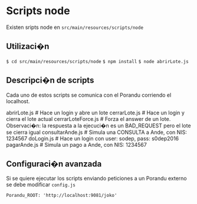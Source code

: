 # Scripts node

Existen sripts node en `src/main/resources/scripts/node`

## Utilizaci�n

`$ cd src/main/resources/scripts/node`
`$ npm install`
`$ node abrirLote.js`

## Descripci�n de scripts
Cada uno de estos scripts se comunica con el Porandu corriendo el localhost.

abrirLote.js       # Hace un login y abre un lote
cerrarLote.js      # Hace un login y cierra el lote actual
cerrarLoteForce.js # Forza el answer de un lote. Observaci�n: la respuesta a la ejecuci�n es un BAD_REQUEST pero el lote se cierra igual
consultarAnde.js   # Simula una CONSULTA a Ande, con NIS: 1234567
doLogin.js         # Hace un login con user: sodep, pass: s0dep2016
pagarAnde.js	   # Simula un pago a Ande, con NIS: 1234567

## Configuraci�n avanzada

Si se quiere ejecutar los scripts enviando peticiones a un Porandu externo se debe modificar `config.js`
```
Porandu_ROOT: 'http://localhost:9081/joko'
```